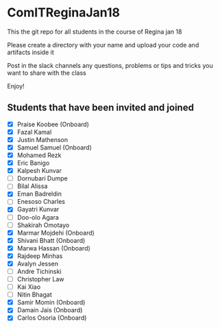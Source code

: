 # ComITReginaJan18
This the git repo for all students in the course of Regina jan 18

Please create a directory with your name and upload your code and artifacts inside it

Post in the slack channels any questions, problems or tips and tricks you want to share with the class 

Enjoy!

Students that have been invited and joined
---------
- [x] Praise Koobee (Onboard)
- [x] Fazal Kamal
- [x] Justin Mathenson
- [x] Samuel Samuel (Onboard)
- [x] Mohamed Rezk
- [x] Eric Banigo
- [x] Kalpesh Kunvar
- [ ] Dornubari Dumpe
- [ ] Bilal Alissa
- [x] Eman Badreldin
- [ ] Enesoso Charles
- [x] Gayatri Kunvar
- [ ] Doo-olo Agara
- [ ] Shakirah Omotayo
- [x] Marmar Mojdehi (Onboard)
- [x] Shivani Bhatt (Onboard)
- [x] Marwa Hassan (Onboard)
- [x] Rajdeep Minhas
- [x] Avalyn Jessen
- [ ] Andre Tichinski
- [ ] Christopher Law
- [ ] Kai Xiao
- [ ] Nitin Bhagat
- [x] Samir Momin (Onboard)
- [x] Damain Jais (Onboard)
- [x] Carlos Osoria (Onboard)
